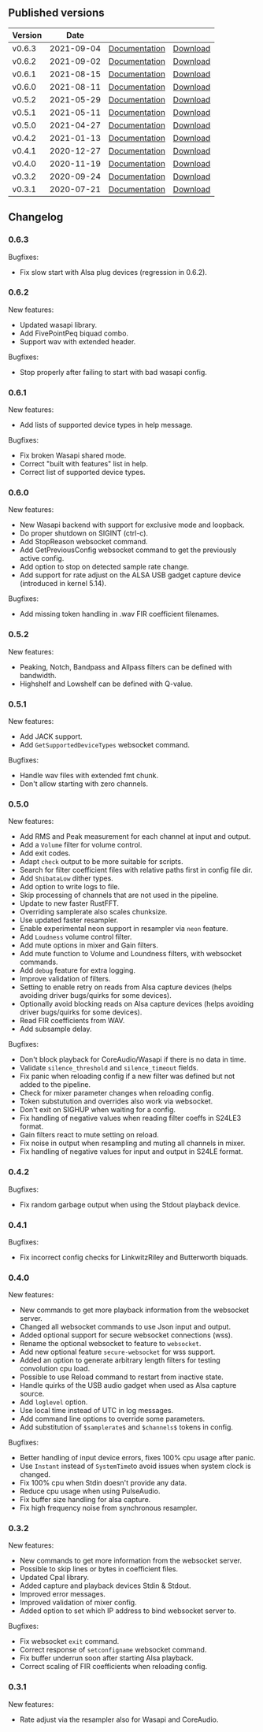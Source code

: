 ## Published versions

| Version | Date       |                                  |                                                                        |
| ------- | ---------- | -------------------------------- | ---------------------------------------------------------------------- |
| v0.6.3  | 2021-09-04 | [Documentation](0.6.3/README.md) | [Download](https://github.com/HEnquist/camilladsp/releases/tag/v0.6.3) |
| v0.6.2  | 2021-09-02 | [Documentation](0.6.2/README.md) | [Download](https://github.com/HEnquist/camilladsp/releases/tag/v0.6.2) |
| v0.6.1  | 2021-08-15 | [Documentation](0.6.1/README.md) | [Download](https://github.com/HEnquist/camilladsp/releases/tag/v0.6.1) |
| v0.6.0  | 2021-08-11 | [Documentation](0.6.0/README.md) | [Download](https://github.com/HEnquist/camilladsp/releases/tag/v0.6.0) |
| v0.5.2  | 2021-05-29 | [Documentation](0.5.2/README.md) | [Download](https://github.com/HEnquist/camilladsp/releases/tag/v0.5.2) |
| v0.5.1  | 2021-05-11 | [Documentation](0.5.1/README.md) | [Download](https://github.com/HEnquist/camilladsp/releases/tag/v0.5.1) |
| v0.5.0  | 2021-04-27 | [Documentation](0.5.0/README.md) | [Download](https://github.com/HEnquist/camilladsp/releases/tag/v0.5.0) |
| v0.4.2  | 2021-01-13 | [Documentation](0.4.2/README.md) | [Download](https://github.com/HEnquist/camilladsp/releases/tag/v0.4.2) |
| v0.4.1  | 2020-12-27 | [Documentation](0.4.1/README.md) | [Download](https://github.com/HEnquist/camilladsp/releases/tag/v0.4.1) |
| v0.4.0  | 2020-11-19 | [Documentation](0.4.0/README.md) | [Download](https://github.com/HEnquist/camilladsp/releases/tag/v0.4.0) |
| v0.3.2  | 2020-09-24 | [Documentation](0.3.2/README.md) | [Download](https://github.com/HEnquist/camilladsp/releases/tag/v0.3.2) |
| v0.3.1  | 2020-07-21 | [Documentation](0.3.1/README.md) | [Download](https://github.com/HEnquist/camilladsp/releases/tag/v0.3.1) |


## Changelog

### 0.6.3
Bugfixes:
- Fix slow start with Alsa plug devices (regression in 0.6.2).

### 0.6.2
New features:
- Updated wasapi library.
- Add FivePointPeq biquad combo.
- Support wav with extended header.

Bugfixes:
- Stop properly after failing to start with bad wasapi config.

### 0.6.1
New features:
- Add lists of supported device types in help message.

Bugfixes:
- Fix broken Wasapi shared mode.
- Correct "built with features" list in help.
- Correct list of supported device types.

### 0.6.0
New features:
- New Wasapi backend with support for exclusive mode and loopback.
- Do proper shutdown on SIGINT (ctrl-c).
- Add StopReason websocket command.
- Add GetPreviousConfig websocket command to get the previously active config.
- Add option to stop on detected sample rate change.
- Add support for rate adjust on the ALSA USB gadget capture device (introduced in kernel 5.14).

Bugfixes:
- Add missing token handling in .wav FIR coefficient filenames.

### 0.5.2
New features:
- Peaking, Notch, Bandpass and Allpass filters can be defined with bandwidth.
- Highshelf and Lowshelf can be defined with Q-value.

### 0.5.1
New features:
- Add JACK support.
- Add `GetSupportedDeviceTypes` websocket command.

Bugfixes:
- Handle wav files with extended fmt chunk.
- Don't allow starting with zero channels.

### 0.5.0
New features:
- Add RMS and Peak measurement for each channel at input and output.
- Add a `Volume` filter for volume control.
- Add exit codes.
- Adapt `check` output to be more suitable for scripts.
- Search for filter coefficient files with relative paths first in config file dir. 
- Add `ShibataLow` dither types.
- Add option to write logs to file.
- Skip processing of channels that are not used in the pipeline.
- Update to new faster RustFFT.
- Overriding samplerate also scales chunksize.
- Use updated faster resampler.
- Enable experimental neon support in resampler via `neon` feature.
- Add `Loudness` volume control filter.
- Add mute options in mixer and Gain filters.
- Add mute function to Volume and Loundness filters, with websocket commands.
- Add `debug` feature for extra logging.
- Improve validation of filters.
- Setting to enable retry on reads from Alsa capture devices (helps avoiding driver bugs/quirks for some devices).
- Optionally avoid blocking reads on Alsa capture devices (helps avoiding driver bugs/quirks for some devices).
- Read FIR coefficients from WAV.
- Add subsample delay.

Bugfixes:
- Don't block playback for CoreAudio/Wasapi if there is no data in time.
- Validate `silence_threshold` and `silence_timeout` fields.
- Fix panic when reloading config if a new filter was defined but not added to the pipeline.
- Check for mixer parameter changes when reloading config.
- Token substutution and overrides also work via websocket.
- Don't exit on SIGHUP when waiting for a config.
- Fix handling of negative values when reading filter coeffs in S24LE3 format.
- Gain filters react to mute setting on reload.
- Fix noise in output when resampling and muting all channels in mixer.
- Fix handling of negative values for input and output in S24LE format.


### 0.4.2
Bugfixes:
- Fix random garbage output when using the Stdout playback device.

### 0.4.1
Bugfixes:
- Fix incorrect config checks for LinkwitzRiley and Butterworth biquads.

### 0.4.0
New features:
- New commands to get more playback information from the websocket server.
- Changed all websocket commands to use Json input and output.
- Added optional support for secure websocket connections (wss).
- Rename the optional websocket to feature to `websocket`.
- Add new optional feature `secure-websocket` for wss support.
- Added an option to generate arbitrary length filters for testing convolution cpu load.
- Possible to use Reload command to restart from inactive state.
- Handle quirks of the USB audio gadget when used as Alsa capture source.
- Add `loglevel` option.
- Use local time instead of UTC in log messages.
- Add command line options to override some parameters.
- Add substitution of `$samplerate$` and `$channels$` tokens in config.

Bugfixes:
- Better handling of input device errors, fixes 100% cpu usage after panic.
- Use `Instant` instead of `SystemTime`to avoid issues when system clock is changed.
- Fix 100% cpu when Stdin doesn't provide any data.
- Reduce cpu usage when using PulseAudio.
- Fix buffer size handling for alsa capture.
- Fix high frequency noise from synchronous resampler.


### 0.3.2
New features:
- New commands to get more information from the websocket server.
- Possible to skip lines or bytes in coefficient files.
- Updated Cpal library.
- Added capture and playback devices Stdin & Stdout.
- Improved error messages.
- Improved validation of mixer config.
- Added option to set which IP address to bind websocket server to.

Bugfixes:
- Fix websocket `exit` command.
- Correct response of `setconfigname` websocket command.
- Fix buffer underrun soon after starting Alsa playback.
- Correct scaling of FIR coefficients when reloading config.


### 0.3.1
New features:
- Rate adjust via the resampler also for Wasapi and CoreAudio. 


